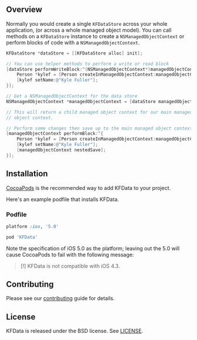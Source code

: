 ## Overview

Normally you would create a single `KFDataStore` across your whole application,
(or across a whole managed object model). You can call methods on a
`KFDataStore` instance to create a `NSManagedObjectContext` or perform blocks
of code with a `NSManagedObjectContext`.

``` objective-c
KFDataStore *dataStore = [[KFDataStore alloc] init];

// You can use helper methods to perform a write or read block
[dataStore performWriteBlock:^(NSManagedObjectContext*)managedObjectContext {
    Person *kylef = [Person createInManagedObjectContext:managedObjectContext];
    [kylef setName:@"Kyle Fuller"];
}];
```

``` objective-c
// Get a NSManagedObjectContext for the data store
NSManagedObjectContext *managedObjectContext = [dataStore managedObjectContextWithConcurrencyType:NSPrivateQueueConcurrencyType];

// This will return a child managed object context for our main managed
// object context.

// Perform some changes then save up to the main managed object context
[managedObjectContext performBlock:^{
    Person *kylef = [Person createInManagedObjectContext:managedObjectContext];
    [kylef setName:@"Kyle Fuller"];
    [managedObjectContext nestedSave];
}];
```

## Installation

[CocoaPods](http://cocoapods.org) is the recommended way to add
KFData to your project.

Here's an example podfile that installs KFData.

### Podfile

```ruby
platform :ios, '5.0'

pod 'KFData'
```

Note the specification of iOS 5.0 as the platform; leaving out the 5.0 will
cause CocoaPods to fail with the following message:

> [!] KFData is not compatible with iOS 4.3.

## Contributing

Please see our [contributing](CONTRIBUTING.md) guide for details.

## License

KFData is released under the BSD license. See [LICENSE](LICENSE).

